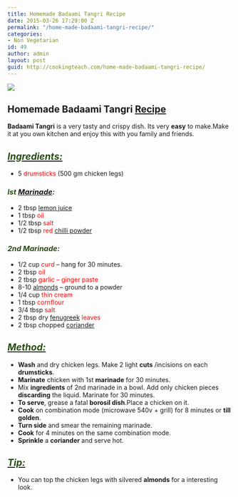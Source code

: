 ```yaml
---
title: Homemade Badaami Tangri Recipe
date: 2015-03-26 17:29:00 Z
permalink: "/home-made-badaami-tangri-recipe/"
categories:
- Non Vegetarian
id: 49
author: admin
layout: post
guid: http://cookingteach.com/home-made-badaami-tangri-recipe/
---
```


[![](http://2.bp.blogspot.com/-7p5XmcGMSIg/VRQ2QDRdlcI/AAAAAAAAAMM/qTlfrvdljVg/s1600/oetoGfdijghec_bigger.jpg)](http://2.bp.blogspot.com/-7p5XmcGMSIg/VRQ2QDRdlcI/AAAAAAAAAMM/qTlfrvdljVg/s1600/oetoGfdijghec_bigger.jpg)

## Homemade Badaami Tangri [Recipe](http://en.wikipedia.org/wiki/Teriyaki "Teriyaki")

**Badaami Tangri** is a very tasty and crispy dish. Its very **easy** to make.Make it at you own kitchen and enjoy this with you family and friends.

## _<u><span style="color: #274e13;">Ingredients:</span></u>_

*   5 <span style="color: red;">drumsticks</span> (500 gm chicken legs)

### _<span style="color: #274e13;">Ist [Marinade](http://en.wikipedia.org/wiki/Marination "Marination"):</span>_

*   2 tbsp <span style="color: red;">[lemon juice](http://en.wikipedia.org/wiki/Lemonade "Lemonade")</span>
*   1 tbsp <span style="color: red;">oil</span>
*   1/2 tbsp <span style="color: red;">salt</span>
*   1/2 tbsp <span style="color: red;">red [chilli powder](http://en.wikipedia.org/wiki/Chili_powder "Chili powder")</span>

### <span style="color: #274e13;">_2nd Marinade:_</span>

*   1/2 cup <span style="color: red;">curd</span> – hang for 30 minutes.
*   2 tbsp <span style="color: red;">oil</span>
*   2 tbsp <span style="color: red;">garlic – ginger paste</span>
*   8-10 <span style="color: red;">[almonds](http://en.wikipedia.org/wiki/Almond "Almond")</span> – ground to a powder
*   1/4 cup <span style="color: red;">thin cream</span>
*   1 tbsp <span style="color: red;">cornflour</span>
*   3/4 tbsp <span style="color: red;">salt</span>
*   2 tbsp dry <span style="color: red;">[fenugreek](http://en.wikipedia.org/wiki/Fenugreek "Fenugreek") leaves</span>
*   2 tbsp chopped <span style="color: red;">[coriander](http://en.wikipedia.org/wiki/Coriander "Coriander")</span>

## _<u><span style="color: #274e13;">Method:</span></u>_

*   **Wash** and dry chicken legs. Make 2 light **cuts** /incisions on each **drumsticks**.
*   **Marinate** chicken with 1st **marinade** for 30 minutes.
*   Mix **ingredients** of 2nd marinade in a bowl. Add only chicken pieces **discarding** the liquid. Marinate for 30 minutes.
*   **To serve**, grease a fatal **borosil dish**.Place a chicken on it.
*   **Cook** on combination mode (microwave 540v + grill) for 8 minutes or **till golden**.
*   **Turn side** and smear the remaining marinade.
*   **Cook** for 4 minutes on the same combination mode.
*   **Sprinkle** a **coriander** and serve hot.

## _<u><span style="color: #274e13;">Tip:</span></u>_

*   You can top the chicken legs with silvered **almonds** for a interesting look.
